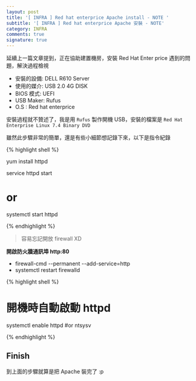 ```yaml
---
layout: post
title: '[ INFRA ] Red hat enterprice Apache install - NOTE '
subtitle: '[ INFRA ] Red hat enterprice Apache 安裝 - NOTE'
category: INFRA
comments: true
signature: true
---
```


<div class="message">
    延續上一篇文章提到，正在協助建置機房，安裝 Red Hat Enter price 遇到的問題，解決過程檢視
</div>

 - 安裝的設備: DELL R610 Server
 - 使用的媒介: USB 2.0 4G DISK
 - BIOS 模式: UEFI
 - USB Maker: Rufus
 - O.S      : Red hat enterprice

安裝過程就不贊述了，我是用 `Rufus` 製作開機 USB，安裝的檔案是 `Red Hat Enterprise Linux 7.4 Binary DVD`

雖然此步驟非常的簡單，還是有些小細節想記錄下來，以下是指令紀錄

{% highlight shell %}

yum install httpd

service httpd start
# or
systemctl start httpd

{% endhighlight %}

 > 容易忘記開放 firewall XD

**開啟防火牆通訊埠 http:80**

 - firewall-cmd --permanent --add-service=http
 - systemctl restart firewalld

{% highlight shell %}

# 開機時自動啟動 httpd
systemctl enable httpd
#or
ntsysv

{% endhighlight %}

## Finish 

到上面的步驟就算是把 Apache 裝完了 :p